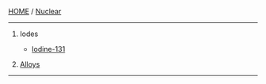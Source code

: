 [HOME](/README.md) / [Nuclear](/assets/docs/nuclear/readme.md)

-------------------  

1. Iodes
   - [Iodine-131](/assets/docs/nuclear/elements/iodes/iodo-131/readme.md)  

2. [Alloys](/assets/docs/nuclear/elements/alloys/readme.md)  

-------------------   
